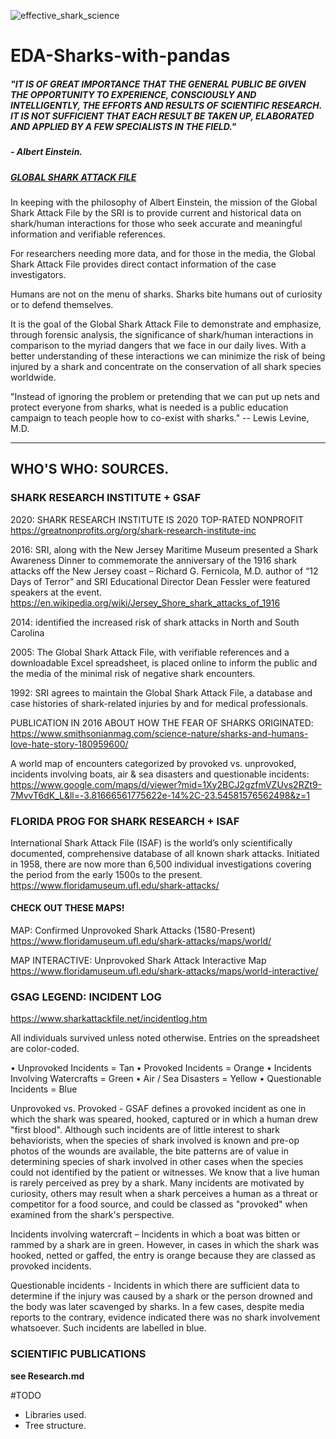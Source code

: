 
![effective_shark_science](https://user-images.githubusercontent.com/76251622/113678730-424a0800-96bf-11eb-8055-7d86e28dfb1c.jpg)


# EDA-Sharks-with-pandas




##### "IT IS OF GREAT IMPORTANCE THAT THE GENERAL PUBLIC BE GIVEN THE OPPORTUNITY TO EXPERIENCE, CONSCIOUSLY AND INTELLIGENTLY, THE EFFORTS AND RESULTS OF SCIENTIFIC RESEARCH.  IT IS NOT SUFFICIENT THAT EACH RESULT BE TAKEN UP, ELABORATED AND APPLIED BY A FEW SPECIALISTS IN THE FIELD."
##### - Albert Einstein.


##### [GLOBAL SHARK ATTACK FILE](https://www.sharks.org/global-shark-attack-file)


In keeping with the philosophy of Albert Einstein, the mission of the Global Shark Attack File by the SRI is to provide current and historical data on shark/human interactions for those who seek accurate and meaningful information and verifiable references.

For researchers needing more data, and for those in the media, the Global Shark Attack File provides direct contact information of the case investigators.

Humans are not on the menu of sharks. Sharks bite humans out of curiosity or to defend themselves.

It is the goal of the Global Shark Attack File to demonstrate and emphasize, through forensic analysis, the significance of shark/human interactions in comparison to the myriad dangers that we face in our daily lives. With a better understanding of these interactions we can minimize the risk of being injured by a shark and concentrate on the conservation of all shark species worldwide.

"Instead of ignoring the problem or pretending that we can put up nets and protect everyone from sharks, what is needed is a public education campaign to teach people how to co-exist with sharks."
  -- Lewis Levine, M.D.


-------





## WHO'S WHO: SOURCES.
   
     
     

### SHARK RESEARCH INSTITUTE + GSAF 


2020:
SHARK RESEARCH INSTITUTE IS 2020 TOP-RATED NONPROFIT 
https://greatnonprofits.org/org/shark-research-institute-inc


2016:
SRI, along with the New Jersey Maritime Museum presented a Shark Awareness Dinner to commemorate the anniversary of the 1916 shark attacks off the New Jersey coast – Richard G. Fernicola, M.D. author of “12 Days of Terror” and SRI Educational Director Dean Fessler were featured speakers at the event.
https://en.wikipedia.org/wiki/Jersey_Shore_shark_attacks_of_1916

2014:
identified the increased risk of shark attacks in North and South Carolina

2005:
The Global Shark Attack File, with verifiable references and a downloadable Excel spreadsheet, is placed online to inform the public and the media of the minimal risk of negative shark encounters.

1992:
SRI agrees to maintain the Global Shark Attack File, a database and case histories of shark-related injuries by and for medical professionals.


PUBLICATION IN 2016 ABOUT HOW THE FEAR OF SHARKS ORIGINATED:
https://www.smithsonianmag.com/science-nature/sharks-and-humans-love-hate-story-180959600/


A world map of encounters categorized by provoked vs. unprovoked, incidents involving boats, air & sea disasters and questionable incidents: https://www.google.com/maps/d/viewer?mid=1Xy2BCJ2gzfmVZUvs2RZt9-7MvvT6dK_L&ll=-3.81666561775622e-14%2C-23.54581576562498&z=1
   
     
     


### FLORIDA PROG FOR SHARK RESEARCH + ISAF

International Shark Attack File (ISAF) is the world’s only scientifically documented, comprehensive database of all known shark attacks. Initiated in 1958, there are now more than 6,500 individual investigations covering the period from the early 1500s to the present.
https://www.floridamuseum.ufl.edu/shark-attacks/



#### CHECK OUT THESE MAPS!

MAP: Confirmed Unprovoked Shark Attacks (1580-Present) https://www.floridamuseum.ufl.edu/shark-attacks/maps/world/

MAP INTERACTIVE: Unprovoked Shark Attack Interactive Map
https://www.floridamuseum.ufl.edu/shark-attacks/maps/world-interactive/

  
    
### GSAG LEGEND: INCIDENT LOG


https://www.sharkattackfile.net/incidentlog.htm


All individuals survived unless noted otherwise.
Entries on the spreadsheet are color-coded.

• Unprovoked Incidents = Tan
• Provoked Incidents = Orange
• Incidents Involving Watercrafts = Green
• Air / Sea Disasters = Yellow
• Questionable Incidents = Blue

Unprovoked vs. Provoked - GSAF defines a provoked incident as one in which the shark was speared, hooked, captured or in which a human drew "first blood". Although such incidents are of little interest to shark behaviorists, when the species of shark involved is known and pre-op photos of the wounds are available, the bite patterns are of value in determining species of shark involved in other cases when the species could not identified by the patient or witnesses. We know that a live human is rarely perceived as prey by a shark. Many incidents are motivated by curiosity, others may result when a shark perceives a human as a threat or competitor for a food source, and could be classed as "provoked" when examined from the shark's perspective.

Incidents involving watercraft – Incidents in which a boat was bitten or rammed by a shark are in green. However, in cases in which the shark was hooked, netted or gaffed, the entry is orange because they are classed as provoked incidents.

Questionable incidents - Incidents in which there are sufficient data to determine if the injury was caused by a shark or the person drowned and the body was later scavenged by sharks. In a few cases, despite media reports to the contrary, evidence indicated there was no shark involvement whatsoever. Such incidents are labelled in blue.


### SCIENTIFIC PUBLICATIONS


**see Research.md**

#TODO
- Libraries used. 
- Tree structure.

